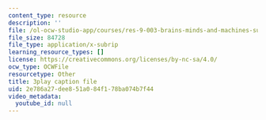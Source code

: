 ```yaml
---
content_type: resource
description: ''
file: /ol-ocw-studio-app/courses/res-9-003-brains-minds-and-machines-summer-course-summer-2015/2e786a27dee851a084f178ba074b7f44_7XvgBI2KV28.vtt
file_size: 84728
file_type: application/x-subrip
learning_resource_types: []
license: https://creativecommons.org/licenses/by-nc-sa/4.0/
ocw_type: OCWFile
resourcetype: Other
title: 3play caption file
uid: 2e786a27-dee8-51a0-84f1-78ba074b7f44
video_metadata:
  youtube_id: null
---
```

